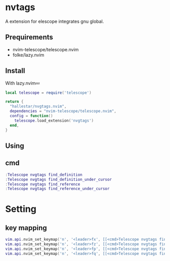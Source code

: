 # nvtags
A extension for elescope integrates gnu global.

## Prequirements

- nvim-telescope/telescope.nvim
- folke/lazy.nvim

## Install

With lazy.nvim💤
```lua
local telescope = require('telescope')

return {
  "hallestar/nvgtags.nvim",
  dependencies = "nvim-telescope/telescope.nvim",
  config = function()
    telescope.load_extension('nvgtags')
  end,
}
```
## Using
## cmd

```lua
:Telescope nvgtags find_definition
:Telescope nvgtags find_definition_under_cursor
:Telescope nvgtags find_reference
:Telescope nvgtags find_reference_under_cursor
```

# Setting

## key mapping

```lua
vim.api.nvim_set_keymap('n', '<leader>fx', [[<cmd>Telescope nvgtags find_definition<CR>]], {noremap=true, silent=true})
vim.api.nvim_set_keymap('n', '<leader>fz', [[<cmd>Telescope nvgtags find_definition_under_cursor<CR>]], {noremap=true, silent=true})
vim.api.nvim_set_keymap('n', '<leader>fp', [[<cmd>Telescope nvgtags find_reference<CR>]], {noremap=true, silent=true})
vim.api.nvim_set_keymap('n', '<leader>fq', [[<cmd>Telescope nvgtags find_reference_under_cursor<CR>]], {noremap=true, silent=true})
```

